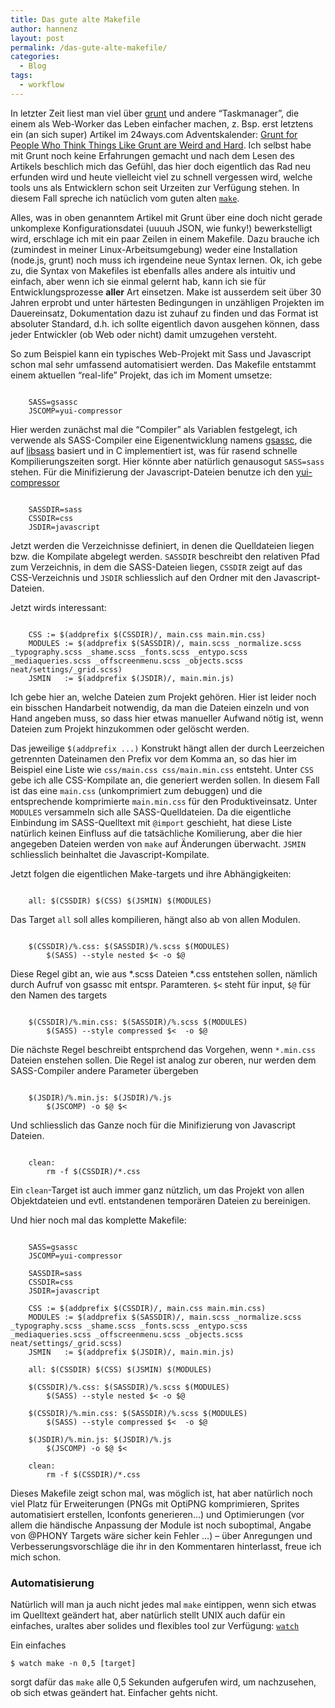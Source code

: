 ```yaml
---
title: Das gute alte Makefile
author: hannenz
layout: post
permalink: /das-gute-alte-makefile/
categories:
  - Blog
tags:
  - workflow
---
```

In letzter Zeit liest man viel über [grunt][1] und andere &#8220;Taskmanager&#8221;, die einem als Web-Worker das Leben einfacher machen, z. Bsp. erst letztens ein (an sich super) Artikel im 24ways.com Adventskalender: [Grunt for People Who Think Things Like Grunt are Weird and Hard][2]. Ich selbst habe mit Grunt noch keine Erfahrungen gemacht und nach dem Lesen des Artikels beschlich mich das Gefühl, das hier doch eigentlich das Rad neu erfunden wird und heute vielleicht viel zu schnell vergessen wird, welche tools uns als Entwicklern schon seit Urzeiten zur Verfügung stehen. In diesem Fall spreche ich natüclich vom guten alten [`make`](http://linux.die.net/man/1/make).

<!--more-->

Alles, was in oben genanntem Artikel mit Grunt über eine doch nicht gerade unkomplexe Konfigurationsdatei (uuuuh JSON, wie funky!) bewerkstelligt wird, erschlage ich mit ein paar Zeilen in einem Makefile. Dazu brauche ich (zumindest in meiner Linux-Arbeitsumgebung) weder eine Installation (node.js, grunt) noch muss ich irgendeine neue Syntax lernen. Ok, ich gebe zu, die Syntax von Makefiles ist ebenfalls alles andere als intuitiv und einfach, aber wenn ich sie einmal gelernt hab, kann ich sie für Entwicklungsprozesse **aller** Art einsetzen. Make ist ausserdem seit über 30 Jahren erprobt und unter härtesten Bedingungen in unzähligen Projekten im Dauereinsatz, Dokumentation dazu ist zuhauf zu finden und das Format ist absoluter Standard, d.h. ich sollte eigentlich davon ausgehen können, dass jeder Entwickler (ob Web oder nicht) damit umzugehen versteht.

So zum Beispiel kann ein typisches Web-Projekt mit Sass und Javascript schon mal sehr umfassend automatisiert werden. Das Makefile entstammt einem aktuellen &#8220;real-life&#8221; Projekt, das ich im Moment umsetze:

<pre><code class="language-makefile">
    SASS=gsassc
    JSCOMP=yui-compressor
</code></pre>

Hier werden zunächst mal die &#8220;Compiler&#8221; als Variablen festgelegt, ich verwende als SASS-Compiler eine Eigenentwicklung namens [gsassc][3], die auf [libsass][4] basiert und in C implementiert ist, was für rasend schnelle Kompilierungszeiten sorgt. Hier könnte aber natürlich genausogut `SASS=sass` stehen. Für die Minifizierung der Javascript-Dateien benutze ich den [yui-compressor][5]

<pre><code class="language-makefile">
    SASSDIR=sass
    CSSDIR=css
    JSDIR=javascript
</code></pre>
    

Jetzt werden die Verzeichnisse definiert, in denen die Quelldateien liegen bzw. die Kompilate abgelegt werden. `SASSDIR` beschreibt den relativen Pfad zum Verzeichnis, in dem die SASS-Dateien liegen, `CSSDIR` zeigt auf das CSS-Verzeichnis und `JSDIR` schliesslich auf den Ordner mit den Javascript-Dateien.

Jetzt wirds interessant:

<pre class="line-numbers"><code class="language-makefile">
    CSS := $(addprefix $(CSSDIR)/, main.css main.min.css)
    MODULES := $(addprefix $(SASSDIR)/, main.scss _normalize.scss _typography.scss _shame.scss _fonts.scss _entypo.scss _mediaqueries.scss _offscreenmenu.scss _objects.scss neat/settings/_grid.scss)
    JSMIN   := $(addprefix $(JSDIR)/, main.min.js)
</code></pre>    

Ich gebe hier an, welche Dateien zum Projekt gehören. Hier ist leider noch ein bisschen Handarbeit notwendig, da man die Dateien einzeln und von Hand angeben muss, so dass hier etwas manueller Aufwand nötig ist, wenn Dateien zum Projekt hinzukommen oder gelöscht werden.

Das jeweilige <code class="language-makefile">$(addprefix ...)</code> Konstrukt hängt allen der durch Leerzeichen getrennten Dateinamen den Prefix vor dem Komma an, so das hier im Beispiel eine Liste wie `css/main.css css/main.min.css` entsteht. Unter `CSS` gebe ich alle CSS-Kompilate an, die generiert werden sollen. In diesem Fall ist das eine `main.css` (unkomprimiert zum debuggen) und die entsprechende komprimierte `main.min.css` für den Produktiveinsatz. Unter `MODULES` versammeln sich alle SASS-Quelldateien. Da die eigentliche Einbindung im SASS-Quelltext mit `@import` geschieht, hat diese Liste natürlich keinen Einfluss auf die tatsächliche Komilierung, aber die hier angegeben Dateien werden von `make` auf Änderungen überwacht. `JSMIN` schliesslich beinhaltet die Javascript-Kompilate.

Jetzt folgen die eigentlichen Make-targets und ihre Abhängigkeiten:

<pre><code class="language-makefile">
    all: $(CSSDIR) $(CSS) $(JSMIN) $(MODULES)
</code></pre>    

Das Target `all` soll alles kompilieren, hängt also ab von allen Modulen.

<pre><code class="language-makefile">
    $(CSSDIR)/%.css: $(SASSDIR)/%.scss $(MODULES)
        $(SASS) --style nested $< -o $@
</code></pre>

Diese Regel gibt an, wie aus \*.scss Dateien \*.css entstehen sollen, nämlich durch Aufruf von gsassc mit entspr. Paramteren. `$<` steht für input, `$@` für den Namen des targets

<pre><code class="language-makefile">
    $(CSSDIR)/%.min.css: $(SASSDIR)/%.scss $(MODULES)
        $(SASS) --style compressed $<  -o $@
</code></pre>    

Die nächste Regel beschreibt entsprchend das Vorgehen, wenn `*.min.css` Dateien enstehen sollen. Die Regel ist analog zur oberen, nur werden dem SASS-Compiler andere Parameter übergeben

<pre><code class="language-makefile">
    $(JSDIR)/%.min.js: $(JSDIR)/%.js
        $(JSCOMP) -o $@ $<
</code></pre>    

Und schliesslich das Ganze noch für die Minifizierung von Javascript Dateien.

<pre><code class="language-makefile">
    clean:
        rm -f $(CSSDIR)/*.css
</code></pre>    

Ein `clean`-Target ist auch immer ganz nützlich, um das Projekt von allen Objektdateien und evtl. entstandenen temporären Dateien zu bereinigen.

Und hier noch mal das komplette Makefile:

<pre><code class="language-makefile">
    SASS=gsassc
    JSCOMP=yui-compressor

    SASSDIR=sass
    CSSDIR=css
    JSDIR=javascript

    CSS := $(addprefix $(CSSDIR)/, main.css main.min.css)
    MODULES := $(addprefix $(SASSDIR)/, main.scss _normalize.scss _typography.scss _shame.scss _fonts.scss _entypo.scss _mediaqueries.scss _offscreenmenu.scss _objects.scss neat/settings/_grid.scss)
    JSMIN   := $(addprefix $(JSDIR)/, main.min.js)

    all: $(CSSDIR) $(CSS) $(JSMIN) $(MODULES)

    $(CSSDIR)/%.css: $(SASSDIR)/%.scss $(MODULES)
        $(SASS) --style nested $< -o $@

    $(CSSDIR)/%.min.css: $(SASSDIR)/%.scss $(MODULES)
        $(SASS) --style compressed $<  -o $@

    $(JSDIR)/%.min.js: $(JSDIR)/%.js
        $(JSCOMP) -o $@ $<

    clean:
        rm -f $(CSSDIR)/*.css
</code></pre>

Dieses Makefile zeigt schon mal, was möglich ist, hat aber natürlich noch viel Platz für Erweiterungen (PNGs mit OptiPNG komprimieren, Sprites automatisiert erstellen, Iconfonts generieren&#8230;) und Optimierungen (vor allem die händische Anpassung der Module ist noch suboptimal, Angabe von @PHONY Targets wäre sicher kein Fehler &#8230;) &#8211; über Anregungen und Verbesserungsvorschläge die ihr in den Kommentaren hinterlasst, freue ich mich schon.

### Automatisierung

Natürlich will man ja auch nicht jedes mal `make` eintippen, wenn sich etwas im Quelltext geändert hat, aber natürlich stellt UNIX auch dafür ein einfaches, uraltes aber solides und flexibles tool zur Verfügung: [`watch`](http://linux.die.net/man/1/watch)

Ein einfaches 

<pre><code class="language-bash">$ watch make -n 0,5 [target]</code></pre>

sorgt dafür das `make` alle 0,5 Sekunden aufgerufen wird, um nachzusehen, ob sich etwas geändert hat. Einfacher gehts nicht.

 [1]: http://gruntjs.com/
 [2]: http://www.24ways.org/2013/grunt-is-not-weird-and-hard/
 [3]: http://hannenz.de/gsassc-ein-sass-compiler/
 [4]: https://github.com/hcatlin/libsass
 [5]: http://yui.github.io/yuicompressor/